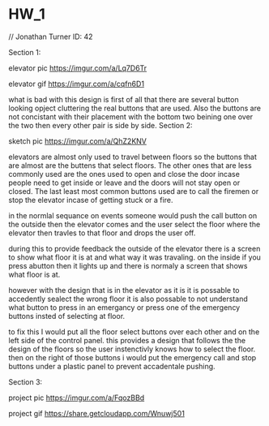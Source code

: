 # HW_1
// Jonathan Turner ID: 42

Section 1:

elevator pic https://imgur.com/a/Lq7D6Tr

elevator gif https://imgur.com/a/cqfn6D1

what is bad with this design is first of all that there are several button looking opject cluttering the real buttons that are used. Also the buttons are not concistant with their placement with the bottom two beining one over the two then every other pair is side by side.
Section 2:

sketch pic https://imgur.com/a/QhZ2KNV

elevators are almost only used to travel between floors so the buttons that are almost are the buttens that select floors. The other ones that are less commonly used are the ones used to open and close the door incase people need to get inside or leave and the doors will not stay open or closed. The last least most common buttons used are to call the firemen or stop the elevator incase of getting stuck or a fire. 
 
in the normlal sequance on events someone would push the call button on the outside then the elevator comes and the user select the floor where the elevator then travles to that floor and drops the user off. 

during this to provide feedback the outside of the elevator there is a screen to show what floor it is at and what way it was travaling. on the inside if you press abutton then it lights up and there is normaly a screen that shows what floor is at.

however with the design that is in the elevator as it is it is possable to accedently sealect the wrong floor it is also possable to not understand what button to press in an emergancy or press one of the emergency buttons insted of selecting at floor. 

to fix this I would put all the floor select buttons over each other and on the left side of the control panel. this provides a design that follows the the design of the floors so the user instenctivly knows how to select the floor. then on the right of those buttons i would put the emergency call and stop buttons under a plastic panel to prevent accadentale pushing. 

Section 3:

project pic https://imgur.com/a/FqozBBd

project gif https://share.getcloudapp.com/Wnuwj501
